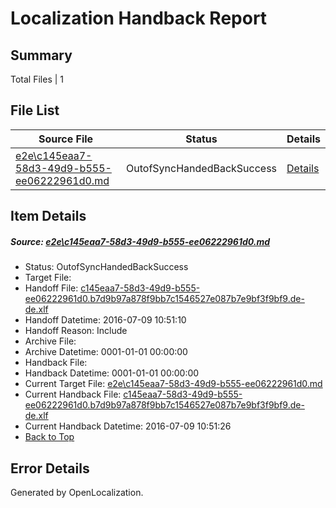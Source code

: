 # <a name='report-top'></a> Localization Handback Report

## Summary
 Total Files | 1

## File List
 Source File | Status | Details 
 ----------- | ------ | ------- 
 [e2e\c145eaa7-58d3-49d9-b555-ee06222961d0.md](https://github.com/OpenLocalizationTestOrg/oltest/blob/d763e82cbbd6f282fe9b58a0fa71387a14d3f996/e2e/c145eaa7-58d3-49d9-b555-ee06222961d0.md) | OutofSyncHandedBackSuccess | [Details](#1ae05d9570529f2bcdf873263b6202b9ae6b2e235)

## Item Details
##### <a name='1ae05d9570529f2bcdf873263b6202b9ae6b2e235'></a> Source: [e2e\c145eaa7-58d3-49d9-b555-ee06222961d0.md](https://github.com/OpenLocalizationTestOrg/oltest/blob/d763e82cbbd6f282fe9b58a0fa71387a14d3f996/e2e/c145eaa7-58d3-49d9-b555-ee06222961d0.md)
* Status: OutofSyncHandedBackSuccess
* Target File: 
* Handoff File: [c145eaa7-58d3-49d9-b555-ee06222961d0.b7d9b97a878f9bb7c1546527e087b7e9bf3f9bf9.de-de.xlf](https://github.com/OpenLocalizationTestOrg/olhandoff-e2e/blob/2edac8216fe4c8a8de6dae325ab61a7f66c227ac/ol-handoff/OpenLocalizationTestOrg/oltest-dede-fly/ci/ht/c145eaa7-58d3-49d9-b555-ee06222961d0.b7d9b97a878f9bb7c1546527e087b7e9bf3f9bf9.de-de.xlf)
* Handoff Datetime: 2016-07-09 10:51:10
* Handoff Reason: Include
* Archive File: 
* Archive Datetime: 0001-01-01 00:00:00
* Handback File: 
* Handback Datetime: 0001-01-01 00:00:00
* Current Target File: [e2e\c145eaa7-58d3-49d9-b555-ee06222961d0.md](https://github.com/OpenLocalizationTestOrg/oltest-dede-fly/blob/19afef849c2425ccdcf3ddcfb51b60f15fcd65d1/e2e/c145eaa7-58d3-49d9-b555-ee06222961d0.md)
* Current Handback File: [c145eaa7-58d3-49d9-b555-ee06222961d0.b7d9b97a878f9bb7c1546527e087b7e9bf3f9bf9.de-de.xlf](https://github.com/OpenLocalizationTestOrg/olhandback-e2e/blob/19e24684a389f89eb11b361446712fc968b6c5c1/ol-handback/OpenLocalizationTestOrg/oltest-dede-fly/ci/ht/c145eaa7-58d3-49d9-b555-ee06222961d0.b7d9b97a878f9bb7c1546527e087b7e9bf3f9bf9.de-de.xlf)
* Current Handback Datetime: 2016-07-09 10:51:26
* [Back to Top](#report-top)


## Error Details

Generated by OpenLocalization.
